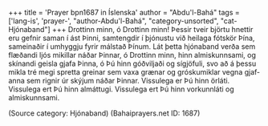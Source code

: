 +++
title = 'Prayer bpn1687 in Íslenska'
author = "Abdu'l-Bahá"
tags = ['lang-is', 'prayer-', "author-Abdu'l-Bahá", "category-unsorted", "cat-Hjónaband"]
+++
Drottinn minn, ó Drottinn minn! Þessir tveir björtu hnettir eru gefnir saman í ást Þinni, sam­tengdir í þjónustu við heilaga fótskör Þína, sam­einaðir í umhyggju fyrir málstað Þínum. Lát þetta hjónaband verða sem flæðandi ljós mikillar náðar Þinnar, ó Drottinn minn, hinn al­mis­kunn­sami, og skínandi geisla gjafa Þinna, ó Þú hinn góðviljaði og sígjöfuli, svo að á þessu mikla tré megi spretta greinar sem vaxa grænar og gróskumiklar vegna gjaf­anna sem rignir úr skýjum náðar Þinnar.
Vissulega er Þú hinn örláti. Vissulega ert Þú hinn almáttugi. Vissulega ert Þú hinn vorkunnláti og almiskunnsami.

(Source category: Hjónaband)
(Bahaiprayers.net ID: 1687)
